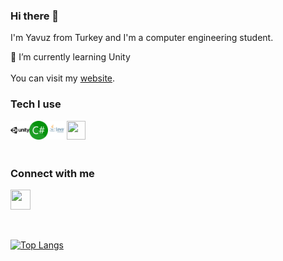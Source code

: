 ### Hi there 👋 
 I'm Yavuz from Turkey and I'm a computer engineering student.  
 
 🌱 I’m currently learning Unity  
 <br>You can visit my [website](https://yavuzozay.itch.io/).


### Tech I use
<img src="https://raw.githubusercontent.com/github/explore/80688e429a7d4ef2fca1e82350fe8e3517d3494d/topics/unity/unity.png" width="30" height="30"  align="left"/> 
<img src="https://raw.githubusercontent.com/github/explore/80688e429a7d4ef2fca1e82350fe8e3517d3494d/topics/csharp/csharp.png" width="30" height="30"  align="left"/>
<img src="https://raw.githubusercontent.com/github/explore/80688e429a7d4ef2fca1e82350fe8e3517d3494d/topics/java/java.png" width="30" height="30" align="left"/>
<img src="https://icon-library.com/images/blender-3d-icon/blender-3d-icon-9.jpg" width="30" height="30" align="left"/> <br> <br> <br>

### Connect with me
[<img height="32" width="32" src="https://unpkg.com/simple-icons@v5/icons/linkedin.svg" />][linkedin]

<br>

[![Top Langs](https://github-readme-stats.vercel.app/api/top-langs/?username=anuraghazra&hide=ShaderLab,HLSL)](https://github.com/anuraghazra/github-readme-stats)

 <br>


[linkedin]: https://linkedin.com/in/yavuz-selim-özay-38b796193

 


 

<!--
**yavuzozay/yavuzozay** is a ✨ _special_ ✨ repository because its `README.md` (this file) appears on your GitHub profile.

Here are some ideas to get you started:

- 🔭 I’m currently working on ...
- 🌱 I’m currently learning ...
- 👯 I’m looking to collaborate on ...
- 🤔 I’m looking for help with ...
- 💬 Ask me about ...
- 📫 How to reach me: ...
- 😄 Pronouns: ...
- ⚡ Fun fact: ...
-->
